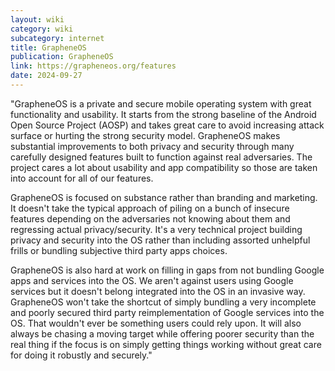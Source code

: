 ```yaml
---
layout: wiki
category: wiki
subcategory: internet
title: GrapheneOS
publication: GrapheneOS
link: https://grapheneos.org/features
date: 2024-09-27
---
```


"GrapheneOS is a private and secure mobile operating system with great functionality and usability. It starts from the strong baseline of the Android Open Source Project (AOSP) and takes great care to avoid increasing attack surface or hurting the strong security model. GrapheneOS makes substantial improvements to both privacy and security through many carefully designed features built to function against real adversaries. The project cares a lot about usability and app compatibility so those are taken into account for all of our features.

GrapheneOS is focused on substance rather than branding and marketing. It doesn't take the typical approach of piling on a bunch of insecure features depending on the adversaries not knowing about them and regressing actual privacy/security. It's a very technical project building privacy and security into the OS rather than including assorted unhelpful frills or bundling subjective third party apps choices.

GrapheneOS is also hard at work on filling in gaps from not bundling Google apps and services into the OS. We aren't against users using Google services but it doesn't belong integrated into the OS in an invasive way. GrapheneOS won't take the shortcut of simply bundling a very incomplete and poorly secured third party reimplementation of Google services into the OS. That wouldn't ever be something users could rely upon. It will also always be chasing a moving target while offering poorer security than the real thing if the focus is on simply getting things working without great care for doing it robustly and securely."
